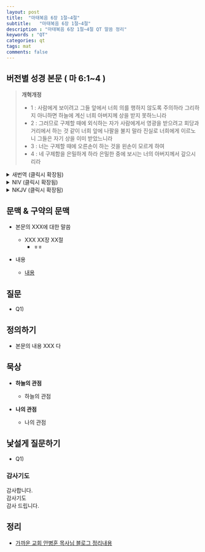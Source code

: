 ```yaml
---
layout: post
title:  "마태복음 6장 1절~4절"
subtitle:   "마태복음 6장 1절~4절"
description : "마태복음 6장 1절~4절 QT 말씀 정리"
keywords : "QT"
categories: qt
tags: mat
comments: false
---
```


## 버전별 성경 본문 ( 마 6:1~4 )

> **개혁개정**
>* 1 : 사람에게 보이려고 그들 앞에서 너희 의를 행하지 않도록 주의하라 그리하지 아니하면 하늘에 계신 너희 아버지께 상을 받지 못하느니라
>* 2 : 그러므로 구제할 때에 외식하는 자가 사람에게서 영광을 받으려고 회당과 거리에서 하는 것 같이 너희 앞에 나팔을 불지 말라 진실로 너희에게 이르노니 그들은 자기 상을 이미 받았느니라
>* 3 : 너는 구제할 때에 오른손이 하는 것을 왼손이 모르게 하여
>* 4 : 네 구제함을 은밀하게 하라 은밀한 중에 보시는 너의 아버지께서 갚으시리라

<details>
<summary> 새번역 (클릭시 확장됨)</summary>
<div markdown="1">

>* 1 : "너희는 남에게 보이려고 의로운 일을 사람들 앞에서 하지 않도록 조심하여라. 그렇지 않으면, 너희는 하늘에 계신 너희 아버지에게서 상을 받지 못한다.
>* 2 : 그러므로 네가 자선을 베풀 때에는, 위선자들이 사람들에게 칭찬을 받으려고 회당과 거리에서 그렇게 하듯이, 네 앞에 나팔을 불지 말아라. 내가 진정으로 너희에게 말한다. 그들은 자기네 상을 이미 다 받았다.
>* 3 : 너는 자선을 베풀 때에는, 오른손이 하는 일을 왼손이 모르게 하여,
>* 4 : 네 자선 행위를 숨겨두어라. 그리하면, 남모르게 숨어서 보시는 네 아버지께서 너에게 갚아 주실 것이다."

</div>
</details>

<details>
<summary> NIV (클릭시 확장됨)</summary>
<div markdown="1">

>* 1 : “Be careful not to practice your righteousness in front of others to be seen by them. If you do, you will have no reward from your Father in heaven.
>* 2 : “So when you give to the needy, do not announce it with trumpets, as the hypocrites do in the synagogues and on the streets, to be honored by others. Truly I tell you, they have received their reward in full.
>* 3 : But when you give to the needy, do not let your left hand know what your right hand is doing,
>* 4 : so that your giving may be in secret. Then your Father, who sees what is done in secret, will reward you.

</div>
</details>

<details>
<summary> NKJV (클릭시 확장됨)</summary>
<div markdown="1">

>* 1 : “Take heed that you do not do your charitable deeds before men, to be seen by them. Otherwise you have no reward from your Father in heaven.
>* 2 : Therefore, when you do a charitable deed, do not sound a trumpet before you as the hypocrites do in the synagogues and in the streets, that they may have glory from men. Assuredly, I say to you, they have their reward.
>* 3 : But when you do a charitable deed, do not let your left hand know what your right hand is doing,
>* 4 : that your charitable deed may be in secret; and your Father who sees in secret will Himself reward you openly.

</div>
</details>

## 문맥 & 구약의 문맥 

* 본문의 XXX에 대한 말씀
    - XXX XX장 XX절
        * `ㅎㅎ` 

* 내용 
    - [내용](링크) 

## 질문

* Q1) 

## 정의하기

* 본문의 내용 XXX 다

## 묵상

* **하늘의 관점**  
    - 하늘의 관점
  
* **나의 관점**
    - 나의 관점

## 낯설게 질문하기

* Q1) 

### 감사기도

감사합니다.  
감사기도  
감사 드립니다.  

## 정리
* [가까운 교회 안병훈 목사님 블로그 정리내용](https://blog.naver.com/tolerance2018)


